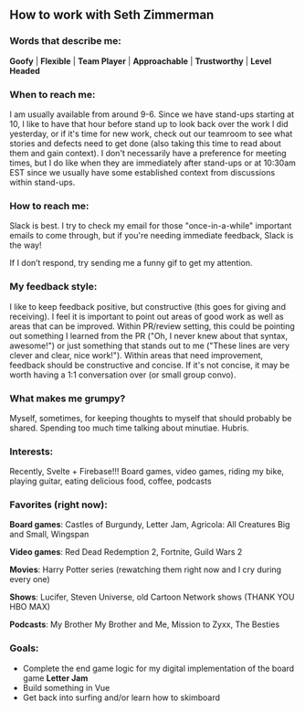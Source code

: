 ## How to work with Seth Zimmerman

### Words that describe me:
**Goofy** | **Flexible** | **Team Player** | **Approachable** | **Trustworthy** | **Level Headed**

### When to reach me:
I am usually available from around 9-6. Since we have stand-ups starting at 10, I like to have that hour before stand up to look back over the work I did yesterday, or if it's time for new work, check out our teamroom to see what stories and defects need to get done (also taking this time to read about them and gain context). I don't necessarily have a preference for meeting times, but I do like when they are immediately after stand-ups or at 10:30am EST since we usually have some established context from discussions within stand-ups.

### How to reach me:
Slack is best. I try to check my email for those "once-in-a-while" important emails to come through, but if you're needing immediate feedback, Slack is the way!

If I don’t respond, try sending me a funny gif to get my attention.

### My feedback style:
I like to keep feedback positive, but constructive (this goes for giving and receiving). I feel it is important to point out areas of good work as well as areas that can be improved. Within PR/review setting, this could be pointing out something I learned from the PR ("Oh, I never knew about that syntax, awesome!") or just something that stands out to me ("These lines are very clever and clear, nice work!"). Within areas that need improvement, feedback should be constructive and concise. If it's not concise, it may be worth having a 1:1 conversation over (or small group convo).

### What makes me grumpy?
Myself, sometimes, for keeping thoughts to myself that should probably be shared. Spending too much time talking about minutiae. Hubris.

### Interests:
Recently, Svelte + Firebase!!! Board games, video games, riding my bike, playing guitar, eating delicious food, coffee, podcasts

### Favorites (right now):

**Board games**: Castles of Burgundy, Letter Jam, Agricola: All Creatures Big and Small, Wingspan

**Video games**: Red Dead Redemption 2, Fortnite, Guild Wars 2

**Movies**: Harry Potter series (rewatching them right now and I cry during every one)

**Shows**: Lucifer, Steven Universe, old Cartoon Network shows (THANK YOU HBO MAX)

**Podcasts**: My Brother My Brother and Me, Mission to Zyxx, The Besties

### Goals:
* Complete the end game logic for my digital implementation of the board game **Letter Jam**
* Build something in Vue
* Get back into surfing and/or learn how to skimboard
